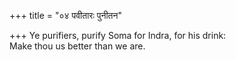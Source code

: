 +++
title = "०४ पवीतारः पुनीतन"

+++
Ye purifiers, purify Soma for Indra, for his drink:  
     Make thou us better than we are.
